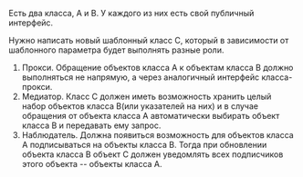 Есть два класса, А и В.
У каждого из них есть свой публичный интерфейс.

Нужно написать новый шаблонный класс С, который в зависимости от шаблонного параметра будет выполнять разные роли.
1. Прокси.
Обращение объектов класса А к объектам класса В должно выполняться не напрямую, а через аналогичный интерфейс класса-прокси.
2. Медиатор.
Класс С должен иметь возможность хранить целый набор объектов класса В(или указателей на них) и в случае обращения от объекта класса А автоматически выбирать объект класса В и передавать ему запрос.
3. Наблюдатель.
Должна появиться возможность для объектов класса А подписываться на объекты класса В. Тогда при обновлении объекта класса В объект С должен уведомлять всех подписчиков этого объекта -- объекты класса А. 
